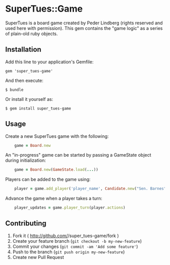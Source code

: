# SuperTues::Game

SuperTues is a board game created by Peder Lindberg (rights reserved and used here with permission).  This gem contains the "game logic" as a series of plain-old ruby objects. 

## Installation

Add this line to your application's Gemfile:

    gem 'super_tues-game'

And then execute:

    $ bundle

Or install it yourself as:

    $ gem install super_tues-game

## Usage

Create a new SuperTues game with the following:

```ruby
	game = Board.new
```

An "in-progress" game can be started by passing a GameState object during initialization:

```ruby
	game = Board.new(GameState.load(...))
```

Players can be added to the game using:

```ruby
	player = game.add_player('player_name', Candidate.new("Sen. Barnes"))
```

Advance the game when a player takes a turn:

```ruby
	player_updates = game.player_turn(player.actions)
```

## Contributing

1. Fork it ( http://github.com/<my-github-username>/super_tues-game/fork )
2. Create your feature branch (`git checkout -b my-new-feature`)
3. Commit your changes (`git commit -am 'Add some feature'`)
4. Push to the branch (`git push origin my-new-feature`)
5. Create new Pull Request
